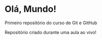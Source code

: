 # Olá, Mundo!
 Primeiro repositório do curso de Git e GitHub

 Repositório criado durante uma aula ao vivo!
 